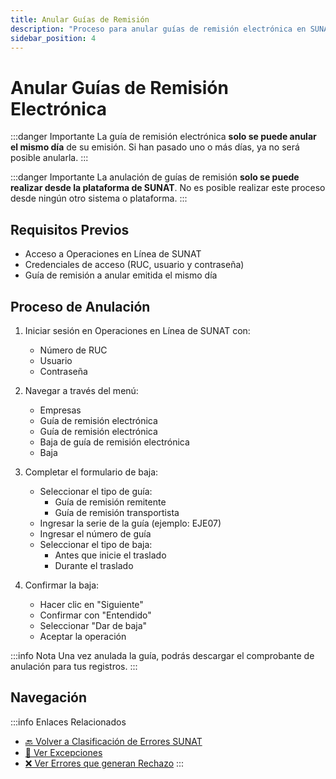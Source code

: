 ```yaml
---
title: Anular Guías de Remisión
description: "Proceso para anular guías de remisión electrónica en SUNAT"
sidebar_position: 4
---
```


# Anular Guías de Remisión Electrónica

:::danger Importante
La guía de remisión electrónica **solo se puede anular el mismo día** de su emisión. Si han pasado uno o más días, ya no será posible anularla.
:::

:::danger Importante
La anulación de guías de remisión **solo se puede realizar desde la plataforma de SUNAT**. No es posible realizar este proceso desde ningún otro sistema o plataforma.
:::

## Requisitos Previos

- Acceso a Operaciones en Línea de SUNAT
- Credenciales de acceso (RUC, usuario y contraseña)
- Guía de remisión a anular emitida el mismo día

## Proceso de Anulación

1. Iniciar sesión en Operaciones en Línea de SUNAT con:
   - Número de RUC
   - Usuario
   - Contraseña

2. Navegar a través del menú:
   - Empresas
   - Guía de remisión electrónica
   - Guía de remisión electrónica
   - Baja de guía de remisión electrónica
   - Baja

3. Completar el formulario de baja:
   - Seleccionar el tipo de guía:
     - Guía de remisión remitente
     - Guía de remisión transportista
   - Ingresar la serie de la guía (ejemplo: EJE07)
   - Ingresar el número de guía
   - Seleccionar el tipo de baja:
     - Antes que inicie el traslado
     - Durante el traslado

4. Confirmar la baja:
   - Hacer clic en "Siguiente"
   - Confirmar con "Entendido"
   - Seleccionar "Dar de baja"
   - Aceptar la operación

:::info Nota
Una vez anulada la guía, podrás descargar el comprobante de anulación para tus registros.
:::

## Navegación

:::info Enlaces Relacionados
- [🔙 Volver a Clasificación de Errores SUNAT](/Pro7/sunat-errores)
- [🛑 Ver Excepciones](/Pro7/sunat-errores/excepciones-sunat)
- [❌ Ver Errores que generan Rechazo](/Pro7/sunat-errores/errores-rechazo)
:::
